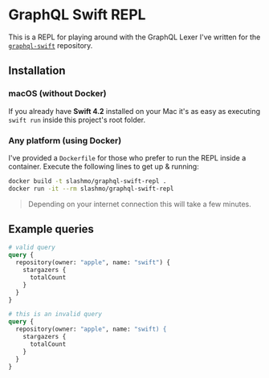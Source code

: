 # GraphQL Swift REPL

This is a REPL for playing around with the GraphQL Lexer I've written for the [`graphql-swift`](https://github.com/ocelotgraphql/graphql-swift) repository.

## Installation

### macOS (without Docker)

If you already have **Swift 4.2** installed on your Mac it's as easy as executing `swift run` inside this project's root folder.

### Any platform (using Docker)

I've provided a `Dockerfile` for those who prefer to run the REPL inside a container. Execute the following lines to get up & running:

``` sh
docker build -t slashmo/graphql-swift-repl .
docker run -it --rm slashmo/graphql-swift-repl
```

> Depending on your internet connection this will take a few minutes.

## Example queries

``` graphql
# valid query
query {
  repository(owner: "apple", name: "swift") {
    stargazers {
      totalCount
    }
  }
}
```

``` graphql
# this is an invalid query
query {
  repository(owner: "apple", name: "swift) {
    stargazers {
      totalCount
    }
  }
}
```
